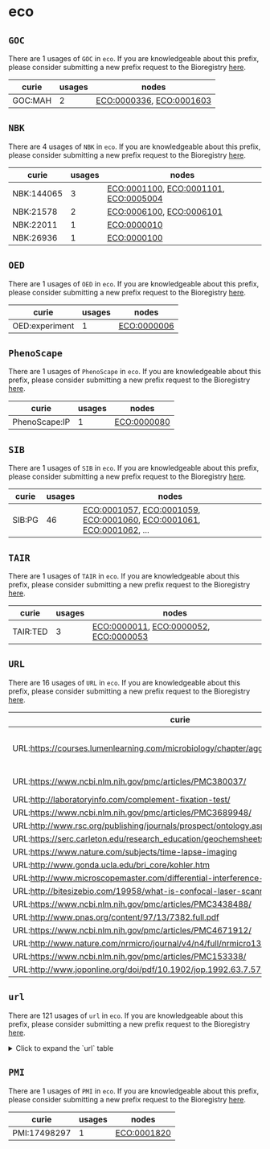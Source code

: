 # eco

## `GOC`

There are 1 usages of `GOC` in `eco`.
If you are knowledgeable about this prefix, please consider submitting a new prefix
request to the Bioregistry [here](https://github.com/biopragmatics/bioregistry/issues/new?assignees=cthoyt&labels=New%2CPrefix&template=new-prefix.yml&title=%5BResource%5D%3A%20GOC).

| curie   |   usages | nodes                                                                                                                |
|---------|----------|----------------------------------------------------------------------------------------------------------------------|
| GOC:MAH |        2 | [ECO:0000336](http://purl.obolibrary.org/obo/ECO_0000336), [ECO:0001603](http://purl.obolibrary.org/obo/ECO_0001603) |

## `NBK`

There are 4 usages of `NBK` in `eco`.
If you are knowledgeable about this prefix, please consider submitting a new prefix
request to the Bioregistry [here](https://github.com/biopragmatics/bioregistry/issues/new?assignees=cthoyt&labels=New%2CPrefix&template=new-prefix.yml&title=%5BResource%5D%3A%20NBK).

| curie      |   usages | nodes                                                                                                                                                                           |
|------------|----------|---------------------------------------------------------------------------------------------------------------------------------------------------------------------------------|
| NBK:144065 |        3 | [ECO:0001100](http://purl.obolibrary.org/obo/ECO_0001100), [ECO:0001101](http://purl.obolibrary.org/obo/ECO_0001101), [ECO:0005004](http://purl.obolibrary.org/obo/ECO_0005004) |
| NBK:21578  |        2 | [ECO:0006100](http://purl.obolibrary.org/obo/ECO_0006100), [ECO:0006101](http://purl.obolibrary.org/obo/ECO_0006101)                                                            |
| NBK:22011  |        1 | [ECO:0000010](http://purl.obolibrary.org/obo/ECO_0000010)                                                                                                                       |
| NBK:26936  |        1 | [ECO:0000100](http://purl.obolibrary.org/obo/ECO_0000100)                                                                                                                       |

## `OED`

There are 1 usages of `OED` in `eco`.
If you are knowledgeable about this prefix, please consider submitting a new prefix
request to the Bioregistry [here](https://github.com/biopragmatics/bioregistry/issues/new?assignees=cthoyt&labels=New%2CPrefix&template=new-prefix.yml&title=%5BResource%5D%3A%20OED).

| curie          |   usages | nodes                                                     |
|----------------|----------|-----------------------------------------------------------|
| OED:experiment |        1 | [ECO:0000006](http://purl.obolibrary.org/obo/ECO_0000006) |

## `PhenoScape`

There are 1 usages of `PhenoScape` in `eco`.
If you are knowledgeable about this prefix, please consider submitting a new prefix
request to the Bioregistry [here](https://github.com/biopragmatics/bioregistry/issues/new?assignees=cthoyt&labels=New%2CPrefix&template=new-prefix.yml&title=%5BResource%5D%3A%20PhenoScape).

| curie         |   usages | nodes                                                     |
|---------------|----------|-----------------------------------------------------------|
| PhenoScape:IP |        1 | [ECO:0000080](http://purl.obolibrary.org/obo/ECO_0000080) |

## `SIB`

There are 1 usages of `SIB` in `eco`.
If you are knowledgeable about this prefix, please consider submitting a new prefix
request to the Bioregistry [here](https://github.com/biopragmatics/bioregistry/issues/new?assignees=cthoyt&labels=New%2CPrefix&template=new-prefix.yml&title=%5BResource%5D%3A%20SIB).

| curie   |   usages | nodes                                                                                                                                                                                                                                                                                                      |
|---------|----------|------------------------------------------------------------------------------------------------------------------------------------------------------------------------------------------------------------------------------------------------------------------------------------------------------------|
| SIB:PG  |       46 | [ECO:0001057](http://purl.obolibrary.org/obo/ECO_0001057), [ECO:0001059](http://purl.obolibrary.org/obo/ECO_0001059), [ECO:0001060](http://purl.obolibrary.org/obo/ECO_0001060), [ECO:0001061](http://purl.obolibrary.org/obo/ECO_0001061), [ECO:0001062](http://purl.obolibrary.org/obo/ECO_0001062), ... |

## `TAIR`

There are 1 usages of `TAIR` in `eco`.
If you are knowledgeable about this prefix, please consider submitting a new prefix
request to the Bioregistry [here](https://github.com/biopragmatics/bioregistry/issues/new?assignees=cthoyt&labels=New%2CPrefix&template=new-prefix.yml&title=%5BResource%5D%3A%20TAIR).

| curie    |   usages | nodes                                                                                                                                                                           |
|----------|----------|---------------------------------------------------------------------------------------------------------------------------------------------------------------------------------|
| TAIR:TED |        3 | [ECO:0000011](http://purl.obolibrary.org/obo/ECO_0000011), [ECO:0000052](http://purl.obolibrary.org/obo/ECO_0000052), [ECO:0000053](http://purl.obolibrary.org/obo/ECO_0000053) |

## `URL`

There are 16 usages of `URL` in `eco`.
If you are knowledgeable about this prefix, please consider submitting a new prefix
request to the Bioregistry [here](https://github.com/biopragmatics/bioregistry/issues/new?assignees=cthoyt&labels=New%2CPrefix&template=new-prefix.yml&title=%5BResource%5D%3A%20URL).

| curie                                                                                                                                     |   usages | nodes                                                                                                                                                                                                                                      |
|-------------------------------------------------------------------------------------------------------------------------------------------|----------|--------------------------------------------------------------------------------------------------------------------------------------------------------------------------------------------------------------------------------------------|
| URL:https://courses.lumenlearning.com/microbiology/chapter/agglutination-assays/                                                          |        4 | [ECO:0007023](http://purl.obolibrary.org/obo/ECO_0007023), [ECO:0007025](http://purl.obolibrary.org/obo/ECO_0007025), [ECO:0007027](http://purl.obolibrary.org/obo/ECO_0007027), [ECO:0007029](http://purl.obolibrary.org/obo/ECO_0007029) |
| URL:https://www.ncbi.nlm.nih.gov/pmc/articles/PMC380037/                                                                                  |        2 | [ECO:0007019](http://purl.obolibrary.org/obo/ECO_0007019), [ECO:0007021](http://purl.obolibrary.org/obo/ECO_0007021)                                                                                                                       |
| URL:http://laboratoryinfo.com/complement-fixation-test/                                                                                   |        1 | [ECO:0007031](http://purl.obolibrary.org/obo/ECO_0007031)                                                                                                                                                                                  |
| URL:https://www.ncbi.nlm.nih.gov/pmc/articles/PMC3689948/                                                                                 |        1 | [ECO:0007035](http://purl.obolibrary.org/obo/ECO_0007035)                                                                                                                                                                                  |
| URL:http://www.rsc.org/publishing/journals/prospect/ontology.asp?id=CMO:0001096|URL:https://www.ncbi.nlm.nih.gov/pmc/articles/PMC4713126/ |        1 | [ECO:0007041](http://purl.obolibrary.org/obo/ECO_0007041)                                                                                                                                                                                  |
| URL:https://serc.carleton.edu/research_education/geochemsheets/techniques/SEM.html                                                        |        1 | [ECO:0007045](http://purl.obolibrary.org/obo/ECO_0007045)                                                                                                                                                                                  |
| URL:https://www.nature.com/subjects/time-lapse-imaging                                                                                    |        1 | [ECO:0007047](http://purl.obolibrary.org/obo/ECO_0007047)                                                                                                                                                                                  |
| URL:http://www.gonda.ucla.edu/bri_core/kohler.htm                                                                                         |        1 | [ECO:0007053](http://purl.obolibrary.org/obo/ECO_0007053)                                                                                                                                                                                  |
| URL:http://www.microscopemaster.com/differential-interference-contrast.html                                                               |        1 | [ECO:0007055](http://purl.obolibrary.org/obo/ECO_0007055)                                                                                                                                                                                  |
| URL:http://bitesizebio.com/19958/what-is-confocal-laser-scanning-microscopy/                                                              |        1 | [ECO:0007059](http://purl.obolibrary.org/obo/ECO_0007059)                                                                                                                                                                                  |
| URL:https://www.ncbi.nlm.nih.gov/pmc/articles/PMC3438488/                                                                                 |        1 | [ECO:0007071](http://purl.obolibrary.org/obo/ECO_0007071)                                                                                                                                                                                  |
| URL:http://www.pnas.org/content/97/13/7382.full.pdf                                                                                       |        1 | [ECO:0007073](http://purl.obolibrary.org/obo/ECO_0007073)                                                                                                                                                                                  |
| URL:https://www.ncbi.nlm.nih.gov/pmc/articles/PMC4671912/                                                                                 |        1 | [ECO:0007079](http://purl.obolibrary.org/obo/ECO_0007079)                                                                                                                                                                                  |
| URL:http://www.nature.com/nrmicro/journal/v4/n4/full/nrmicro1384.html                                                                     |        1 | [ECO:0007081](http://purl.obolibrary.org/obo/ECO_0007081)                                                                                                                                                                                  |
| URL:https://www.ncbi.nlm.nih.gov/pmc/articles/PMC153338/                                                                                  |        1 | [ECO:0007083](http://purl.obolibrary.org/obo/ECO_0007083)                                                                                                                                                                                  |
| URL:http://www.joponline.org/doi/pdf/10.1902/jop.1992.63.7.576                                                                            |        1 | [ECO:0007085](http://purl.obolibrary.org/obo/ECO_0007085)                                                                                                                                                                                  |

## `url`

There are 121 usages of `url` in `eco`.
If you are knowledgeable about this prefix, please consider submitting a new prefix
request to the Bioregistry [here](https://github.com/biopragmatics/bioregistry/issues/new?assignees=cthoyt&labels=New%2CPrefix&template=new-prefix.yml&title=%5BResource%5D%3A%20url).

<details>
<summary>Click to expand the `url` table</summary>

| curie                                                                                                                                                                                                     |   usages | nodes                                                                                                                                                                                                                                                                                                      |
|-----------------------------------------------------------------------------------------------------------------------------------------------------------------------------------------------------------|----------|------------------------------------------------------------------------------------------------------------------------------------------------------------------------------------------------------------------------------------------------------------------------------------------------------------|
| url:http://www.perkinelmer.com/resources/technicalresources/applicationsupportknowledgebase/radiometric/acetylation.xhtml                                                                                 |        6 | [ECO:0001057](http://purl.obolibrary.org/obo/ECO_0001057), [ECO:0001060](http://purl.obolibrary.org/obo/ECO_0001060), [ECO:0001074](http://purl.obolibrary.org/obo/ECO_0001074), [ECO:0001076](http://purl.obolibrary.org/obo/ECO_0001076), [ECO:0001546](http://purl.obolibrary.org/obo/ECO_0001546), ... |
| url:http://www.enzolifesciences.com/BML-UW8955/sumoylation-kit/                                                                                                                                           |        6 | [ECO:0001063](http://purl.obolibrary.org/obo/ECO_0001063), [ECO:0001070](http://purl.obolibrary.org/obo/ECO_0001070), [ECO:0001080](http://purl.obolibrary.org/obo/ECO_0001080), [ECO:0001086](http://purl.obolibrary.org/obo/ECO_0001086), [ECO:0001551](http://purl.obolibrary.org/obo/ECO_0001551), ... |
| url:http://en.wikipedia.org/wiki/Demethylation                                                                                                                                                            |        3 | [ECO:0001062](http://purl.obolibrary.org/obo/ECO_0001062), [ECO:0001078](http://purl.obolibrary.org/obo/ECO_0001078), [ECO:0001550](http://purl.obolibrary.org/obo/ECO_0001550)                                                                                                                            |
| url:http://en.wikipedia.org/wiki/Methylation                                                                                                                                                              |        3 | [ECO:0001065](http://purl.obolibrary.org/obo/ECO_0001065), [ECO:0001082](http://purl.obolibrary.org/obo/ECO_0001082), [ECO:0001554](http://purl.obolibrary.org/obo/ECO_0001554)                                                                                                                            |
| url:http://en.wikipedia.org/wiki/Phosphatase                                                                                                                                                              |        3 | [ECO:0001067](http://purl.obolibrary.org/obo/ECO_0001067), [ECO:0001084](http://purl.obolibrary.org/obo/ECO_0001084), [ECO:0001556](http://purl.obolibrary.org/obo/ECO_0001556)                                                                                                                            |
| url:https://ghr.nlm.nih.gov/primer/mutationsanddisorders/possiblemutations                                                                                                                                |        3 | [ECO:0005507](http://purl.obolibrary.org/obo/ECO_0005507), [ECO:0005512](http://purl.obolibrary.org/obo/ECO_0005512), [ECO:0005513](http://purl.obolibrary.org/obo/ECO_0005513)                                                                                                                            |
| url:https://pubmed.ncbi.nlm.nih.gov/34431623/                                                                                                                                                             |        3 | [ECO:0006331](http://purl.obolibrary.org/obo/ECO_0006331), [ECO:0006332](http://purl.obolibrary.org/obo/ECO_0006332), [ECO:0006333](http://purl.obolibrary.org/obo/ECO_0006333)                                                                                                                            |
| url:http://www.nature.com/gt/journal/v11/n15/full/3302282a.html                                                                                                                                           |        2 | [ECO:0000013](http://purl.obolibrary.org/obo/ECO_0000013), [ECO:0006092](http://purl.obolibrary.org/obo/ECO_0006092)                                                                                                                                                                                       |
| url:http://www.wormbook.org/chapters/www:geneticsuppression/geneticsuppression.html                                                                                                                       |        2 | [ECO:0000052](http://purl.obolibrary.org/obo/ECO_0000052), [ECO:0006094](http://purl.obolibrary.org/obo/ECO_0006094)                                                                                                                                                                                       |
| url:http://www.geneontology.org/GO.evidence.shtml                                                                                                                                                         |        2 | [ECO:0000200](http://purl.obolibrary.org/obo/ECO_0000200), [ECO:0000201](http://purl.obolibrary.org/obo/ECO_0000201)                                                                                                                                                                                       |
| url:http://www.ncbi.nlm.nih.gov/pmc/articles/PMC2305722/pdf/nihms42807.pdf                                                                                                                                |        2 | [ECO:0001007](http://purl.obolibrary.org/obo/ECO_0001007), [ECO:0005502](http://purl.obolibrary.org/obo/ECO_0005502)                                                                                                                                                                                       |
| url:http://en.wikipedia.org/wiki/Farnesyltransferase                                                                                                                                                      |        2 | [ECO:0001064](http://purl.obolibrary.org/obo/ECO_0001064), [ECO:0001553](http://purl.obolibrary.org/obo/ECO_0001553)                                                                                                                                                                                       |
| url:http://en.wikipedia.org/wiki/Protein_phosphorylation                                                                                                                                                  |        2 | [ECO:0001068](http://purl.obolibrary.org/obo/ECO_0001068), [ECO:0001085](http://purl.obolibrary.org/obo/ECO_0001085)                                                                                                                                                                                       |
| url:http://www.acnp.org/g4/GN401000005/CH005.html                                                                                                                                                         |        2 | [ECO:0005574](http://purl.obolibrary.org/obo/ECO_0005574), [ECO:0005576](http://purl.obolibrary.org/obo/ECO_0005576)                                                                                                                                                                                       |
| url:http://www.bristol.ac.uk/synaptic/research/techniques/widefield.html                                                                                                                                  |        2 | [ECO:0005598](http://purl.obolibrary.org/obo/ECO_0005598), [ECO:0006062](http://purl.obolibrary.org/obo/ECO_0006062)                                                                                                                                                                                       |
| url:http://journals.plos.org/plosone/article?id=10.1371/journal.pone.0057135                                                                                                                              |        2 | [ECO:0005599](http://purl.obolibrary.org/obo/ECO_0005599), [ECO:0006061](http://purl.obolibrary.org/obo/ECO_0006061)                                                                                                                                                                                       |
| url:https://en.wikipedia.org/wiki/Quenching_(fluorescence)                                                                                                                                                |        2 | [ECO:0006273](http://purl.obolibrary.org/obo/ECO_0006273), [ECO:0006274](http://purl.obolibrary.org/obo/ECO_0006274)                                                                                                                                                                                       |
| url:http://www.soft-matter.uni-tuebingen.de/index.html?dls.html                                                                                                                                           |        2 | [ECO:0007061](http://purl.obolibrary.org/obo/ECO_0007061), [ECO:0007063](http://purl.obolibrary.org/obo/ECO_0007063)                                                                                                                                                                                       |
| url:http://www.sciencedirect.com/science/article/pii/S2213020914000068                                                                                                                                    |        1 | [ECO:0000005](http://purl.obolibrary.org/obo/ECO_0000005)                                                                                                                                                                                                                                                  |
| url:https://www.thermofisher.com/us/en/home/life-science/protein-biology/protein-biology-learning-center/protein-biology-resource-library/pierce-protein-methods/overview-protein-expression-systems.html |        1 | [ECO:0000010](http://purl.obolibrary.org/obo/ECO_0000010)                                                                                                                                                                                                                                                  |
| url:https://en.wikipedia.org/wiki/Mutation                                                                                                                                                                |        1 | [ECO:0000024](http://purl.obolibrary.org/obo/ECO_0000024)                                                                                                                                                                                                                                                  |
| url:http://www.ncbi.nlm.nih.gov/mesh?term=Nucleic+Acid+Hybridization                                                                                                                                      |        1 | [ECO:0000029](http://purl.obolibrary.org/obo/ECO_0000029)                                                                                                                                                                                                                                                  |
| url:http://www.ncbi.nlm.nih.gov/books/NBK21589/,http://cores.ucsf.edu/protein-assay.html                                                                                                                  |        1 | [ECO:0000040](http://purl.obolibrary.org/obo/ECO_0000040)                                                                                                                                                                                                                                                  |
| url:http://www.ncbi.nlm.nih.gov/pmc/articles/PMC3614608/                                                                                                                                                  |        1 | [ECO:0000042](http://purl.obolibrary.org/obo/ECO_0000042)                                                                                                                                                                                                                                                  |
| url:http://www.ncbi.nlm.nih.gov/pmc/articles/PMC2435252/                                                                                                                                                  |        1 | [ECO:0000058](http://purl.obolibrary.org/obo/ECO_0000058)                                                                                                                                                                                                                                                  |
| url:https://link.springer.com/chapter/10.1007/978-94-017-9716-0_30                                                                                                                                        |        1 | [ECO:0000062](http://purl.obolibrary.org/obo/ECO_0000062)                                                                                                                                                                                                                                                  |
| url:https://www.ncbi.nlm.nih.gov/probe/docs/techpcr/                                                                                                                                                      |        1 | [ECO:0000086](http://purl.obolibrary.org/obo/ECO_0000086)                                                                                                                                                                                                                                                  |
| url:https://www.ncbi.nlm.nih.gov/probe/docs/techish/                                                                                                                                                      |        1 | [ECO:0000098](http://purl.obolibrary.org/obo/ECO_0000098)                                                                                                                                                                                                                                                  |
| url:https://www.ncbi.nlm.nih.gov/books/NBK26936/                                                                                                                                                          |        1 | [ECO:0000100](http://purl.obolibrary.org/obo/ECO_0000100)                                                                                                                                                                                                                                                  |
| url:https://roche-biochem.jp/pdf/products/microarray/user_guide/SeqCap/SeqCap_UserGuide_Delivery_ver3.0.pdf                                                                                               |        1 | [ECO:0000105](http://purl.obolibrary.org/obo/ECO_0000105)                                                                                                                                                                                                                                                  |
| url:http://journals.plos.org/plosone/article?id=10.1371/journal.pone.0019937                                                                                                                              |        1 | [ECO:0000122](http://purl.obolibrary.org/obo/ECO_0000122)                                                                                                                                                                                                                                                  |
| url:http://www.jbc.org/content/276/31/29188.long                                                                                                                                                          |        1 | [ECO:0000128](http://purl.obolibrary.org/obo/ECO_0000128)                                                                                                                                                                                                                                                  |
| url:https://bmcmolbiol.biomedcentral.com/articles/10.1186/1471-2199-15-7                                                                                                                                  |        1 | [ECO:0000168](http://purl.obolibrary.org/obo/ECO_0000168)                                                                                                                                                                                                                                                  |
| url:http://smcg.ccg.unam.mx/enp-unam/05-TranscripYRegulacion/transcription.pdf                                                                                                                            |        1 | [ECO:0000170](http://purl.obolibrary.org/obo/ECO_0000170)                                                                                                                                                                                                                                                  |
| url:https://www.cancer.gov/publications/dictionaries/cancer-terms?cdrid=46352                                                                                                                             |        1 | [ECO:0000178](http://purl.obolibrary.org/obo/ECO_0000178)                                                                                                                                                                                                                                                  |
| url:https://www.cancer.gov/publications/dictionaries/cancer-terms?cdrid=45733                                                                                                                             |        1 | [ECO:0000181](http://purl.obolibrary.org/obo/ECO_0000181)                                                                                                                                                                                                                                                  |
| url:https://www.diagenode.com/applications/chip-qpcr                                                                                                                                                      |        1 | [ECO:0000228](http://purl.obolibrary.org/obo/ECO_0000228)                                                                                                                                                                                                                                                  |
| url:http://en.wikipedia.org/wiki/Systematic_Evolution_of_Ligands_by_Exponential_Enrichment                                                                                                                |        1 | [ECO:0000293](http://purl.obolibrary.org/obo/ECO_0000293)                                                                                                                                                                                                                                                  |
| url:http://www.ncbi.nlm.nih.gov/Class/NAWBIS/Modules/Protein/protein18.html                                                                                                                               |        1 | [ECO:0000333](http://purl.obolibrary.org/obo/ECO_0000333)                                                                                                                                                                                                                                                  |
| url:http://volttecnologia.com.br/wp-content/uploads/2016/03/Drug-discovery.pdf                                                                                                                            |        1 | [ECO:0001001](http://purl.obolibrary.org/obo/ECO_0001001)                                                                                                                                                                                                                                                  |
| url:http://www.scientistsolutions.com/forum/cell-culture-and-tissue-culture-proliferationapoptosis/3h-thymidine-incorporation-assay-rat-1a                                                                |        1 | [ECO:0001003](http://purl.obolibrary.org/obo/ECO_0001003)                                                                                                                                                                                                                                                  |
| url:http://www4.mpbio.com/ecom/docs/proddata.nsf/5f64ffd4f38c2fda8525645d00769d68/53d2a75653615bab852568cb00572ff3?OpenDocument                                                                           |        1 | [ECO:0001004](http://purl.obolibrary.org/obo/ECO_0001004)                                                                                                                                                                                                                                                  |
| url:https://www.thermofisher.com/us/en/home/references/protocols/cell-and-tissue-analysis/cell-profilteration-assay-protocols/cell-viability-with-alamarblue.html                                         |        1 | [ECO:0001008](http://purl.obolibrary.org/obo/ECO_0001008)                                                                                                                                                                                                                                                  |
| url:http://www.organdonor.gov/about/terms_and_topics/                                                                                                                                                     |        1 | [ECO:0001009](http://purl.obolibrary.org/obo/ECO_0001009)                                                                                                                                                                                                                                                  |
| url:http://www.uta.edu/faculty/sawasthi/Enzymology-4351-5324/Class%20Syllabus%20Enzymology/Ion%20Exchange%20Chromatography-1.pdf                                                                          |        1 | [ECO:0001010](http://purl.obolibrary.org/obo/ECO_0001010)                                                                                                                                                                                                                                                  |
| url:http://www.sciencedirect.com/science/article/pii/S0140673600034966                                                                                                                                    |        1 | [ECO:0001013](http://purl.obolibrary.org/obo/ECO_0001013)                                                                                                                                                                                                                                                  |
| url:https://www.nhlbi.nih.gov/health/health-topics/topics/bdt                                                                                                                                             |        1 | [ECO:0001016](http://purl.obolibrary.org/obo/ECO_0001016)                                                                                                                                                                                                                                                  |
| url:https://www.thermofisher.com/us/en/home/references/protocols/cell-and-tissue-analysis/protocols/dapi-imaging-protocol.html                                                                            |        1 | [ECO:0001037](http://purl.obolibrary.org/obo/ECO_0001037)                                                                                                                                                                                                                                                  |
| url:http://www.fda.gov/Radiation-EmittingProducts/RadiationEmittingProductsandProcedures/MedicalImaging/ucm2005914.htm                                                                                    |        1 | [ECO:0001097](http://purl.obolibrary.org/obo/ECO_0001097)                                                                                                                                                                                                                                                  |
| url:https://en.wikipedia.org/wiki/Nuclear_magnetic_resonance                                                                                                                                              |        1 | [ECO:0001105](http://purl.obolibrary.org/obo/ECO_0001105)                                                                                                                                                                                                                                                  |
| url:http://www.nature.com/subjects/biological-fluorescence                                                                                                                                                |        1 | [ECO:0001115](http://purl.obolibrary.org/obo/ECO_0001115)                                                                                                                                                                                                                                                  |
| url:http://www.ncbi.nlm.nih.gov/probe/docs/techrflp/                                                                                                                                                      |        1 | [ECO:0001124](http://purl.obolibrary.org/obo/ECO_0001124)                                                                                                                                                                                                                                                  |
| url:http://www.fda.gov/BiologicsBloodVaccines/Xenotransplantation/                                                                                                                                        |        1 | [ECO:0001137](http://purl.obolibrary.org/obo/ECO_0001137)                                                                                                                                                                                                                                                  |
| url:https://www.ncbi.nlm.nih.gov/books/NBK91991/                                                                                                                                                          |        1 | [ECO:0001558](http://purl.obolibrary.org/obo/ECO_0001558)                                                                                                                                                                                                                                                  |
| url:http://www.nature.com/nmeth/journal/v2/n1/full/nmeth0105-83.html                                                                                                                                      |        1 | [ECO:0005503](http://purl.obolibrary.org/obo/ECO_0005503)                                                                                                                                                                                                                                                  |
| url:http://www.sciencemag.org/news/2006/12/sound-silent-mutation                                                                                                                                          |        1 | [ECO:0005508](http://purl.obolibrary.org/obo/ECO_0005508)                                                                                                                                                                                                                                                  |
| url:http://www.ebi.ac.uk/Tools/psa/                                                                                                                                                                       |        1 | [ECO:0005554](http://purl.obolibrary.org/obo/ECO_0005554)                                                                                                                                                                                                                                                  |
| url:http://www.ebi.ac.uk/Tools/msa/                                                                                                                                                                       |        1 | [ECO:0005555](http://purl.obolibrary.org/obo/ECO_0005555)                                                                                                                                                                                                                                                  |
| url:http://www.utdallas.edu/~tres/microelectrode/microelectrodes_ch03.pdf                                                                                                                                 |        1 | [ECO:0005563](http://purl.obolibrary.org/obo/ECO_0005563)                                                                                                                                                                                                                                                  |
| url:http://www.bem.fi/book/04/04.htm                                                                                                                                                                      |        1 | [ECO:0005564](http://purl.obolibrary.org/obo/ECO_0005564)                                                                                                                                                                                                                                                  |
| url:http://www.nature.com/ncomms/journal/v3/n2/full/ncomms1717.html                                                                                                                                       |        1 | [ECO:0005566](http://purl.obolibrary.org/obo/ECO_0005566)                                                                                                                                                                                                                                                  |
| url:http://circres.ahajournals.org/content/89/8/700.full                                                                                                                                                  |        1 | [ECO:0005570](http://purl.obolibrary.org/obo/ECO_0005570)                                                                                                                                                                                                                                                  |
| url:http://www.nature.com/nprot/journal/v4/n8/full/nprot.2009.91.html                                                                                                                                     |        1 | [ECO:0005571](http://purl.obolibrary.org/obo/ECO_0005571)                                                                                                                                                                                                                                                  |
| url:http://circres.ahajournals.org/content/72/1/91.full.pdf                                                                                                                                               |        1 | [ECO:0005572](http://purl.obolibrary.org/obo/ECO_0005572)                                                                                                                                                                                                                                                  |
| url:http://www.utdallas.edu/~tres/microelectrode/microelectrodes_ch04.pdf                                                                                                                                 |        1 | [ECO:0005573](http://purl.obolibrary.org/obo/ECO_0005573)                                                                                                                                                                                                                                                  |
| url:http://nanion.de/images/stories/papers/Bilayers_lab-on-a-chip08.pdf                                                                                                                                   |        1 | [ECO:0005575](http://purl.obolibrary.org/obo/ECO_0005575)                                                                                                                                                                                                                                                  |
| url:http://www.jove.com/science-education/5420/electro-encephalography-eeg                                                                                                                                |        1 | [ECO:0005577](http://purl.obolibrary.org/obo/ECO_0005577)                                                                                                                                                                                                                                                  |
| url:http://journal.frontiersin.org/article/10.3389/fncel.2015.00007/full                                                                                                                                  |        1 | [ECO:0005578](http://purl.obolibrary.org/obo/ECO_0005578)                                                                                                                                                                                                                                                  |
| url:http://www.nature.com/nprot/journal/v2/n11/full/nprot.2007.403.html                                                                                                                                   |        1 | [ECO:0005582](http://purl.obolibrary.org/obo/ECO_0005582)                                                                                                                                                                                                                                                  |
| url:http://jxb.oxfordjournals.org/content/50/Special_Issue/1037.full.pdf                                                                                                                                  |        1 | [ECO:0005584](http://purl.obolibrary.org/obo/ECO_0005584)                                                                                                                                                                                                                                                  |
| url:http://www.physics.emory.edu/faculty/weeks//lab/papers/ebbe05.pdf                                                                                                                                     |        1 | [ECO:0005587](http://purl.obolibrary.org/obo/ECO_0005587)                                                                                                                                                                                                                                                  |
| url:http://zeiss-campus.magnet.fsu.edu/articles/livecellimaging/techniques.html                                                                                                                           |        1 | [ECO:0005588](http://purl.obolibrary.org/obo/ECO_0005588)                                                                                                                                                                                                                                                  |
| url:https://www.hycultbiotech.com/media/wysiwyg/protocol_Immunofluorescence.pdf                                                                                                                           |        1 | [ECO:0005600](http://purl.obolibrary.org/obo/ECO_0005600)                                                                                                                                                                                                                                                  |
| url:www.jstor.org/stable/3792785                                                                                                                                                                          |        1 | [ECO:0005604](http://purl.obolibrary.org/obo/ECO_0005604)                                                                                                                                                                                                                                                  |
| url:http://www.cdc.gov/nczved/resources/cholera/ch9.pdf                                                                                                                                                   |        1 | [ECO:0005605](http://purl.obolibrary.org/obo/ECO_0005605)                                                                                                                                                                                                                                                  |
| url:http://www.ncbi.nlm.nih.gov/pmc/articles/PMC2911531/                                                                                                                                                  |        1 | [ECO:0005606](http://purl.obolibrary.org/obo/ECO_0005606)                                                                                                                                                                                                                                                  |
| url:http://www.nature.com/subjects/extracellular-recording                                                                                                                                                |        1 | [ECO:0006043](http://purl.obolibrary.org/obo/ECO_0006043)                                                                                                                                                                                                                                                  |
| url:http://vergil.chemistry.gatech.edu/courses/chem6485/pdf/molmech.pdf                                                                                                                                   |        1 | [ECO:0006138](http://purl.obolibrary.org/obo/ECO_0006138)                                                                                                                                                                                                                                                  |
| url:https://www.britannica.com/science/quantum-mechanics-physics                                                                                                                                          |        1 | [ECO:0006141](http://purl.obolibrary.org/obo/ECO_0006141)                                                                                                                                                                                                                                                  |
| url:https://www.sciencedirect.com/topics/physics-and-astronomy/density-functional-theory                                                                                                                  |        1 | [ECO:0006144](http://purl.obolibrary.org/obo/ECO_0006144)                                                                                                                                                                                                                                                  |
| url:https://en.wikipedia.org/wiki/Magnetic_resonance_imaging                                                                                                                                              |        1 | [ECO:0006166](http://purl.obolibrary.org/obo/ECO_0006166)                                                                                                                                                                                                                                                  |
| url:https://en.wikipedia.org/wiki/Hydrogen%E2%80%93deuterium_exchange#NMR_spectroscopy                                                                                                                    |        1 | [ECO:0006175](http://purl.obolibrary.org/obo/ECO_0006175)                                                                                                                                                                                                                                                  |
| url:https://en.wikipedia.org/wiki/Proton_nuclear_magnetic_resonance                                                                                                                                       |        1 | [ECO:0006176](http://purl.obolibrary.org/obo/ECO_0006176)                                                                                                                                                                                                                                                  |
| url:https://en.wikipedia.org/wiki/Circular_dichroism                                                                                                                                                      |        1 | [ECO:0006177](http://purl.obolibrary.org/obo/ECO_0006177)                                                                                                                                                                                                                                                  |
| url:https://en.wikipedia.org/wiki/Cryogenic_electron_microscopy                                                                                                                                           |        1 | [ECO:0006181](http://purl.obolibrary.org/obo/ECO_0006181)                                                                                                                                                                                                                                                  |
| url:https://en.wikipedia.org/wiki/Small-angle_X-ray_scattering                                                                                                                                            |        1 | [ECO:0006182](http://purl.obolibrary.org/obo/ECO_0006182)                                                                                                                                                                                                                                                  |
| url:https://en.wikipedia.org/wiki/Small-angle_neutron_scattering                                                                                                                                          |        1 | [ECO:0006184](http://purl.obolibrary.org/obo/ECO_0006184)                                                                                                                                                                                                                                                  |
| url:https://en.wikipedia.org/wiki/Fourier-transform_infrared_spectroscopy                                                                                                                                 |        1 | [ECO:0006191](http://purl.obolibrary.org/obo/ECO_0006191)                                                                                                                                                                                                                                                  |
| url:https://en.wikipedia.org/wiki/Calorimetry                                                                                                                                                             |        1 | [ECO:0006192](http://purl.obolibrary.org/obo/ECO_0006192)                                                                                                                                                                                                                                                  |
| url:https://en.wikipedia.org/wiki/Differential_scanning_calorimetry                                                                                                                                       |        1 | [ECO:0006193](http://purl.obolibrary.org/obo/ECO_0006193)                                                                                                                                                                                                                                                  |
| url:https://en.wikipedia.org/wiki/Hydrogen%E2%80%93deuterium_exchange#Mass_spectrometry                                                                                                                   |        1 | [ECO:0006195](http://purl.obolibrary.org/obo/ECO_0006195)                                                                                                                                                                                                                                                  |
| url:https://www.sciencedirect.com/science/article/pii/007668796608039X                                                                                                                                    |        1 | [ECO:0006238](http://purl.obolibrary.org/obo/ECO_0006238)                                                                                                                                                                                                                                                  |
| url:https://en.wikipedia.org/wiki/Electron_paramagnetic_resonance                                                                                                                                         |        1 | [ECO:0006253](http://purl.obolibrary.org/obo/ECO_0006253)                                                                                                                                                                                                                                                  |
| url:https://en.wikipedia.org/wiki/Site-directed_spin_labeling                                                                                                                                             |        1 | [ECO:0006254](http://purl.obolibrary.org/obo/ECO_0006254)                                                                                                                                                                                                                                                  |
| url:https://en.wikipedia.org/wiki/Glycosylation                                                                                                                                                           |        1 | [ECO:0006255](http://purl.obolibrary.org/obo/ECO_0006255)                                                                                                                                                                                                                                                  |
| url:https://en.wikipedia.org/wiki/Raman_spectroscopy                                                                                                                                                      |        1 | [ECO:0006259](http://purl.obolibrary.org/obo/ECO_0006259)                                                                                                                                                                                                                                                  |
| url:https://en.wikipedia.org/wiki/Thermal_shift_assay                                                                                                                                                     |        1 | [ECO:0006260](http://purl.obolibrary.org/obo/ECO_0006260)                                                                                                                                                                                                                                                  |
| url:https://en.wikipedia.org/wiki/Microscale_thermophoresis                                                                                                                                               |        1 | [ECO:0006261](http://purl.obolibrary.org/obo/ECO_0006261)                                                                                                                                                                                                                                                  |
| url:https://en.wikipedia.org/wiki/Gel_electrophoresis_of_proteins                                                                                                                                         |        1 | [ECO:0006262](http://purl.obolibrary.org/obo/ECO_0006262)                                                                                                                                                                                                                                                  |
| url:https://en.wikipedia.org/wiki/Turbidity                                                                                                                                                               |        1 | [ECO:0006263](http://purl.obolibrary.org/obo/ECO_0006263)                                                                                                                                                                                                                                                  |
| url:https://en.wikipedia.org/wiki/Equilibrium_unfolding                                                                                                                                                   |        1 | [ECO:0006265](http://purl.obolibrary.org/obo/ECO_0006265)                                                                                                                                                                                                                                                  |
| url:https://en.wikipedia.org/wiki/Fluorescence_microscope                                                                                                                                                 |        1 | [ECO:0006271](http://purl.obolibrary.org/obo/ECO_0006271)                                                                                                                                                                                                                                                  |
| url:https://en.wikipedia.org/wiki/Viscometer                                                                                                                                                              |        1 | [ECO:0006272](http://purl.obolibrary.org/obo/ECO_0006272)                                                                                                                                                                                                                                                  |
| url:https://pubmed.ncbi.nlm.nih.gov/19225610/                                                                                                                                                             |        1 | [ECO:0006334](http://purl.obolibrary.org/obo/ECO_0006334)                                                                                                                                                                                                                                                  |
| url:https://pubmed.ncbi.nlm.nih.gov/17299036/                                                                                                                                                             |        1 | [ECO:0006335](http://purl.obolibrary.org/obo/ECO_0006335)                                                                                                                                                                                                                                                  |
| url:https://en.wikipedia.org/wiki/Fluorescence_spectroscopy                                                                                                                                               |        1 | [ECO:0006336](http://purl.obolibrary.org/obo/ECO_0006336)                                                                                                                                                                                                                                                  |
| url:https://doi.org/10.1016/bs.mie.2018.09.026                                                                                                                                                            |        1 | [ECO:0006337](http://purl.obolibrary.org/obo/ECO_0006337)                                                                                                                                                                                                                                                  |
| url:https://iopscience.iop.org/article/10.1088/0022-3735/16/12/003                                                                                                                                        |        1 | [ECO:0006338](http://purl.obolibrary.org/obo/ECO_0006338)                                                                                                                                                                                                                                                  |
| url:https://doi.org/10.1007/978-3-319-20164-1_4                                                                                                                                                           |        1 | [ECO:0006339](http://purl.obolibrary.org/obo/ECO_0006339)                                                                                                                                                                                                                                                  |
| url:https://en.wikipedia.org/wiki/Molecular_dynamics                                                                                                                                                      |        1 | [ECO:0006340](http://purl.obolibrary.org/obo/ECO_0006340)                                                                                                                                                                                                                                                  |
| url:https://en.wikipedia.org/wiki/Qualitative_property                                                                                                                                                    |        1 | [ECO:0006342](http://purl.obolibrary.org/obo/ECO_0006342)                                                                                                                                                                                                                                                  |
| url:https://en.wikipedia.org/wiki/Quantitative_research                                                                                                                                                   |        1 | [ECO:0006343](http://purl.obolibrary.org/obo/ECO_0006343)                                                                                                                                                                                                                                                  |
| url:https://www.merriam-webster.com/dictionary/sporulation                                                                                                                                                |        1 | [ECO:0006344](http://purl.obolibrary.org/obo/ECO_0006344)                                                                                                                                                                                                                                                  |
| url:https://en.wikipedia.org/wiki/Bio-layer_interferometry                                                                                                                                                |        1 | [ECO:0006350](http://purl.obolibrary.org/obo/ECO_0006350)                                                                                                                                                                                                                                                  |
| url:http://www.creative-biolabs.com/drug-discovery/therapeutics/neutralization-assay.htm?gclid=Cj0KEQjwqvvLBRDIt-D7q7iqiOcBEiQAxi68ERRz00a0x9sWSKSLDu7d5-kMi4AdiLNdUq1mXzePdywaArli8P8HAQ)                |        1 | [ECO:0007033](http://purl.obolibrary.org/obo/ECO_0007033)                                                                                                                                                                                                                                                  |
| url:https://en.wikipedia.org/wiki/Encyclopedia                                                                                                                                                            |        1 | [ECO:0007637](http://purl.obolibrary.org/obo/ECO_0007637)                                                                                                                                                                                                                                                  |
| url:https://en.wikipedia.org/wiki/Dictionary                                                                                                                                                              |        1 | [ECO:0007641](http://purl.obolibrary.org/obo/ECO_0007641)                                                                                                                                                                                                                                                  |
| url:https://en.wikipedia.org/wiki/Scientific_journal                                                                                                                                                      |        1 | [ECO:0007645](http://purl.obolibrary.org/obo/ECO_0007645)                                                                                                                                                                                                                                                  |
| url:https://en.wikipedia.org/wiki/Machine_learning                                                                                                                                                        |        1 | [ECO:0008000](http://purl.obolibrary.org/obo/ECO_0008000)                                                                                                                                                                                                                                                  |
| url:https://www.uniprot.org/help/ProtNLM                                                                                                                                                                  |        1 | [ECO:0008001](http://purl.obolibrary.org/obo/ECO_0008001)                                                                                                                                                                                                                                                  |
| url:https://www.uniprot.org/help/arba                                                                                                                                                                     |        1 | [ECO:0008002](http://purl.obolibrary.org/obo/ECO_0008002)                                                                                                                                                                                                                                                  |

</details>

## `PMI`

There are 1 usages of `PMI` in `eco`.
If you are knowledgeable about this prefix, please consider submitting a new prefix
request to the Bioregistry [here](https://github.com/biopragmatics/bioregistry/issues/new?assignees=cthoyt&labels=New%2CPrefix&template=new-prefix.yml&title=%5BResource%5D%3A%20PMI).

| curie        |   usages | nodes                                                     |
|--------------|----------|-----------------------------------------------------------|
| PMI:17498297 |        1 | [ECO:0001820](http://purl.obolibrary.org/obo/ECO_0001820) |

